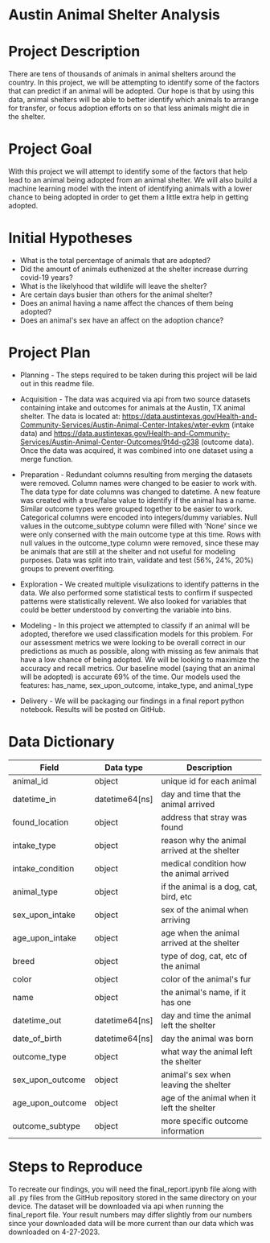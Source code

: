 # Austin Animal Shelter Analysis


# Project Description

There are tens of thousands of animals in animal shelters around the country. In this project, we will be attempting to identify some of the factors that can predict if an animal will be adopted. Our hope is that by using this data, animal shelters will be able to better identify which animals to arrange for transfer, or focus adoption efforts on so that less animals might die in the shelter.


# Project Goal

With this project we will attempt to identify some of the factors that help lead to an animal being adopted from an animal shelter. We will also build a machine learning model with the intent of identifying animals with a lower chance to being adopted in order to get them a little extra help in getting adopted.


# Initial Hypotheses

- What is the total percentage of animals that are adopted?
- Did the amount of animals euthenized at the shelter increase durring covid-19 years?
- What is the likelyhood that wildlife will leave the shelter?
- Are certain days busier than others for the animal shelter?
- Does an animal having a name affect the chances of them being adopted?
- Does an animal's sex have an affect on the adoption chance?


# Project Plan

- Planning - The steps required to be taken during this project will be laid out in this readme file.

- Acquisition - The data was acquired via api from two source datasets containing intake and outcomes for animals at the Austin, TX animal shelter. The data is located at: https://data.austintexas.gov/Health-and-Community-Services/Austin-Animal-Center-Intakes/wter-evkm (intake data) and https://data.austintexas.gov/Health-and-Community-Services/Austin-Animal-Center-Outcomes/9t4d-g238 (outcome data). Once the data was acquired, it was combined into one dataset using a merge function.

- Preparation - Redundant columns resulting from merging the datasets were removed. Column names were changed to be easier to work with. The data type for date columns was changed to datetime. A new feature was created with a true/false value to identify if the animal has a name. Similar outcome types were grouped together to be easier to work. Categorical columns were encoded into integers/dummy variables. Null values in the outcome_subtype column were filled with 'None' since we were only conserned with the main outcome type at this time. Rows with null values in the outcome_type column were removed, since these may be animals that are still at the shelter and not useful for modeling purposes. Data was split into train, validate and test (56%, 24%, 20%) groups to prevent overfiting.

- Exploration - We created multiple visulizations to identify patterns in the data. We also performed some statistical tests to confirm if suspected patterns were statistically relevent. We also looked for variables that could be better understood by converting the variable into bins.

- Modeling - In this project we attempted to classify if an animal will be adopted, therefore we used classification models for this problem. For our assessment metrics we were looking to be overall correct in our predictions as much as possible, along with missing as few animals that have a low chance of being adopted. We will be looking to maximize the accuracy and recall metrics. Our baseline model (saying that an animal will be adopted) is accurate 69% of the time. Our models used the features: has_name, sex_upon_outcome, intake_type, and animal_type

- Delivery - We will be packaging our findings in a final report python notebook. Results will be posted on GitHub.


# Data Dictionary

| Field 		   |        Data type 		|				Description				       |
|------------------|------------------------|----------------------------------------------|
| animal_id        |                  object| unique id for each animal 				   |
| datetime_in      |          datetime64[ns]| day and time that the animal arrived	       |
| found_location   |                  object| address that stray was found				   |
| intake_type      |                  object| reason why the animal arrived at the shelter |
| intake_condition |                  object| medical condition how the animal arrived	   |
| animal_type      |                  object| if the animal is a dog, cat, bird, etc 	   |
| sex_upon_intake  |                  object| sex of the animal when arriving			   |
| age_upon_intake  |                  object| age when the animal arrived at the shelter   |
| breed            |                  object| type of dog, cat, etc of the animal 		   |
| color            |                  object| color of the animal's fur 				   |
| name             |                  object| the animal's name, if it has one 			   |
| datetime_out     |          datetime64[ns]| day and time the animal left the shelter 	   |
| date_of_birth    |          datetime64[ns]| day the animal was born					   |
| outcome_type     |                  object| what way the animal left the shelter 		   |
| sex_upon_outcome |                  object| animal's sex when leaving the shelter 	   |
| age_upon_outcome |                  object| age of the animal when it left the shelter   |
| outcome_subtype  |                  object| more specific outcome information 		   |

# Steps to Reproduce

To recreate our findings, you will need the final_report.ipynb file along with all .py files from the GitHub repository stored in the same directory on your device. The dataset will be downloaded via api when running the final_report file. Your result numbers may differ slightly from our numbers since your downloaded data will be more current than our data which was downloaded on 4-27-2023.
